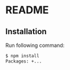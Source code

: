 # README
<!--  -->
<!-- ## Requirements -->
<!--  -->
<!-- 1. Package manager: [pnpm](http://pnpm.js.org/). -->
<!--  -->
## Installation

Run following command:

```bash
$ npm install
Packages: +...
```
